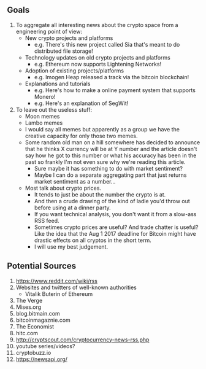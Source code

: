 ## Goals
1. To aggregate all interesting news about the crypto space from a engineering point of view:
    * New crypto projects and platforms
        * e.g. There's this new project called Sia that's meant to do distributed file storage!
    * Technology updates on old crypto projects and platforms
        * e.g. Ethereum now supports Lightening Networks!
    * Adoption of existing projects/platforms
        * e.g. Imogen Heap released a track via the bitcoin blockchain!
    * Explanations and tutorials
        * e.g. Here's how to make a online payment system that supports Monero!
        * e.g. Here's an explanation of SegWit!
2. To leave out the useless stuff:
    * Moon memes
    * Lambo memes
    * I would say all memes but apparently as a group we have the creative capacity for only those two memes.
    * Some random old man on a hill somewhere has decided to announce that he thinks X currency will be at Y number and the article doesn't say how he got to this number or what his accuracy has been in the past so frankly I'm not even sure why we're reading this article.
        * Sure maybe it has something to do with market sentiment?
        * Maybe I can do a separate aggregating part that just returns market sentiment as a number...
    * Most talk about crypto prices.
        * It tends to just be about the number the crypto is at.
        * And then a crude drawing of the kind of ladle you'd throw out before using at a dinner party.
        * If you want technical analysis, you don't want it from a slow-ass RSS feed.
        * Sometimes crypto prices are useful? And trade chatter is useful? Like the idea that the Aug 1 2017 deadline for Bitcoin might have drastic effects on all cryptos in the short term.
        * I will use my best judgement.
## Potential Sources
1. https://www.reddit.com/wiki/rss
2. Websites and twitters of well-known authorities
    * Vitalik Buterin of Ethereum
3. The Verge
4. Mises.org
5. blog.bitmain.com
6. bitcoinmagaznie.com
7. The Economist
8. hitc.com
9. http://cryptscout.com/cryptocurrency-news-rss.php
10. youtube series/videos?
11. cryptobuzz.io
12. https://newsapi.org/

